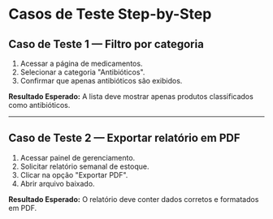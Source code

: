 # Casos de Teste Step-by-Step

## Caso de Teste 1 — Filtro por categoria
1. Acessar a página de medicamentos.
2. Selecionar a categoria "Antibióticos".
3. Confirmar que apenas antibióticos são exibidos.

**Resultado Esperado:** A lista deve mostrar apenas produtos classificados como antibióticos.

---

## Caso de Teste 2 — Exportar relatório em PDF
1. Acessar painel de gerenciamento.
2. Solicitar relatório semanal de estoque.
3. Clicar na opção "Exportar PDF".
4. Abrir arquivo baixado.

**Resultado Esperado:** O relatório deve conter dados corretos e formatados em PDF.
